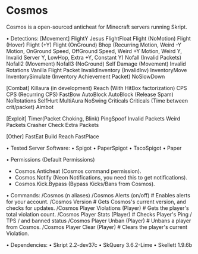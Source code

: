 # Cosmos
Cosmos is a open-sourced anticheat for Minecraft servers running Skript.


• Detections:
[Movement]
FlightY
Jesus
FlightFloat
Flight (NoMotion)
Flight (Hover)
Flight (+Y)
Flight (OnGround)
Bhop (Recurring Motion, Weird -Y Motion, OnGround Speed, OffGround Speed, Weird +Y Motion, Weird Y, Invalid Server Y, LowHop, Extra +Y, Constant Y)
Nofall (Invalid Packets)
Nofall2 (Movement)
Nofall3 (NoGround)
Self Damage (Movement)
Invalid Rotations
Vanilla Flight Packet
InvalidInventory (InvalidInv)
InventoryMove
InventorySimulate (Inventory Achievement Packet)
NoSlowDown

[Combat]
Killaura (in development)
Reach (With HitBox factorization)
CPS
CPS (Recurring CPS)
FastBow
AutoBlock
AutoBlock (Release Spam)
NoRotations
SelfHurt
MultiAura
NoSwing
Criticals
Criticals (Time between crit/packet)
Aimbot

[Exploit]
Timer(Packet Choking, Blink)
PingSpoof
Invalid Packets
Weird Packets
Crasher Check
Extra Packets

[Other]
FastEat
Build Reach
FastPlace




• Tested Server Software:
• Spigot
• PaperSpigot
• TacoSpigot
• Paper


• Permissions (Default Permissions)
- Cosmos.Anticheat (Cosmos command permission).
- Cosmos.Notify (Neon Notifications, you need this to get notifications).
- Cosmos.Kick.Bypass (Bypass Kicks/Bans from Cosmos).

• Commands:
/Cosmos (n aliases)
/Cosmos Alerts (on/off) # Enables alerts for your account.
/Cosmos Version # Gets Cosmos's current version, and checks for updates.
/Cosmos Player Violations (Player) # Gets the player's total violation count.
/Cosmos Player Stats (Player) # Checks Player's Ping / TPS / and banned status
/Cosmos Player Unban (Player) # Unbans a player from Cosmos.
/Cosmos Player Clear (Player) # Clears the player's current Violation.


• Dependencies:
• Skript 2.2-dev37c
• SkQuery 3.6.2-Lime
• Skellett 1.9.6b

